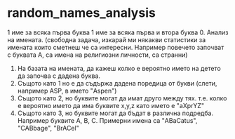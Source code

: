 # random_names_analysis
1 име за всяка първа буква
1 име за всяка първа и втора буква
0. Анализ на имената. (свободна задача, изкарай ми някакви статистики за имената които сметнеш че са интересни. Например повечето започват с буквата А, са имена на религиозни личности, са странни)
1. На базата на имената, да кажеш колко е вероятно името на детето да започва с дадена буква.
2. Същото като 1 но е да съдържа дадена поредица от букви (слети, например ASP, в името "Aspen")
3. Същото като 2, но буквите могат да имат друго между тях. т.е. колко е вероятно името да има буквите  x,y,z като името е "aXprYZ"
4. Същото като 3, но буквите могат да бъдат в различна подредба. Например буквите A, B, C. Примерни имена са "ABaCatus", "CABbage", "BrACel"
